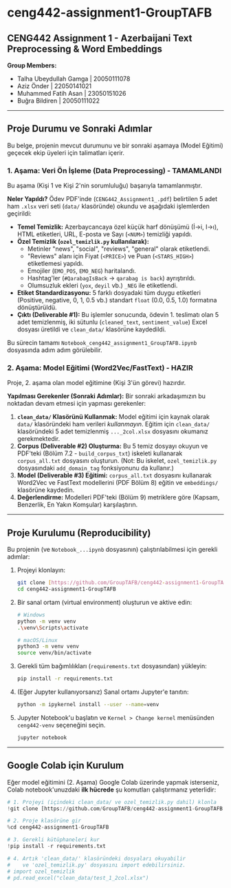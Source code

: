 # ceng442-assignment1-GroupTAFB
## CENG442 Assignment 1 - Azerbaijani Text Preprocessing & Word Embeddings

**Group Members:**
* Talha Ubeydullah Gamga | 20050111078
* Aziz Önder | 22050141021
* Muhammed Fatih Asan | 23050151026
* Buğra Bildiren | 20050111022

---

## Proje Durumu ve Sonraki Adımlar
Bu belge, projenin mevcut durumunu ve bir sonraki aşamaya (Model Eğitimi) geçecek ekip üyeleri için talimatları içerir.

### 1. Aşama: Veri Ön İşleme (Data Preprocessing) - TAMAMLANDI
Bu aşama (Kişi 1 ve Kişi 2'nin sorumluluğu) başarıyla tamamlanmıştır.

**Neler Yapıldı?** Ödev PDF'inde (`CENG442_Assignment1_.pdf`) belirtilen 5 adet ham `.xlsx` veri seti (`data/` klasöründe) okundu ve aşağıdaki işlemlerden geçirildi:

* **Temel Temizlik:** Azerbaycancaya özel küçük harf dönüşümü (İ→i, I→ı), HTML etiketleri, URL, E-posta ve Sayı (`<NUM>`) temizliği yapıldı.
* **Özel Temizlik (`ozel_temizlik.py` kullanılarak):**
    * Metinler "news", "social", "reviews", "general" olarak etiketlendi.
    * "Reviews" alanı için Fiyat (`<PRICE>`) ve Puan (`<STARS_HIGH>`) etiketlemesi yapıldı.
    * Emojiler (`EMO_POS`, `EMO_NEG`) haritalandı.
    * Hashtag'ler (`#QarabagIsBack` → `qarabag is back`) ayrıştırıldı.
    * Olumsuzluk ekleri (`yox`, `deyil` vb.) `_NEG` ile etiketlendi.
* **Etiket Standardizasyonu:** 5 farklı dosyadaki tüm duygu etiketleri (Positive, negative, 0, 1, 0.5 vb.) standart `float` (0.0, 0.5, 1.0) formatına dönüştürüldü.
* **Çıktı (Deliverable #1):** Bu işlemler sonucunda, ödevin 1. teslimatı olan 5 adet temizlenmiş, iki sütunlu (`cleaned_text`, `sentiment_value`) Excel dosyası üretildi ve `clean_data/` klasörüne kaydedildi.

Bu sürecin tamamı `Notebook_ceng442_assignment1_GroupTAFB.ipynb` dosyasında adım adım görülebilir.

### 2. Aşama: Model Eğitimi (Word2Vec/FastText) - HAZIR
Proje, 2. aşama olan model eğitimine (Kişi 3'ün görevi) hazırdır.

**Yapılması Gerekenler (Sonraki Adımlar):** Bir sonraki arkadaşımızın bu noktadan devam etmesi için yapması gerekenler:

1.  **`clean_data/` Klasörünü Kullanmak:** Model eğitimi için kaynak olarak `data/` klasöründeki ham verileri *kullanmayın*. Eğitim için `clean_data/` klasöründeki 5 adet temizlenmiş `..._2col.xlsx` dosyasını okumanız gerekmektedir.
2.  **Corpus (Deliverable #2) Oluşturma:** Bu 5 temiz dosyayı okuyun ve PDF'teki (Bölüm 7.2 - `build_corpus_txt`) iskeleti kullanarak `corpus_all.txt` dosyasını oluşturun. (Not: Bu iskelet, `ozel_temizlik.py` dosyasındaki `add_domain_tag` fonksiyonunu da kullanır.)
3.  **Model (Deliverable #3) Eğitimi:** `corpus_all.txt` dosyasını kullanarak Word2Vec ve FastText modellerini (PDF Bölüm 8) eğitin ve `embeddings/` klasörüne kaydedin.
4.  **Değerlendirme:** Modelleri PDF'teki (Bölüm 9) metriklere göre (Kapsam, Benzerlik, En Yakın Komşular) karşılaştırın.

---

## Proje Kurulumu (Reproducibility)
Bu projenin (ve `Notebook_...ipynb` dosyasının) çalıştırılabilmesi için gerekli adımlar:

1.  Projeyi klonlayın:
    ```bash
    git clone [https://github.com/GroupTAFB/ceng442-assignment1-GroupTAFB.git](https://github.com/GroupTAFB/ceng442-assignment1-GroupTAFB.git)
    cd ceng442-assignment1-GroupTAFB
    ```
2.  Bir sanal ortam (virtual environment) oluşturun ve aktive edin:
    ```bash
    # Windows
    python -m venv venv
    .\venv\Scripts\activate
    
    # macOS/Linux
    python3 -m venv venv
    source venv/bin/activate
    ```
3.  Gerekli tüm bağımlılıkları (`requirements.txt` dosyasından) yükleyin:
    ```bash
    pip install -r requirements.txt
    ```
4.  (Eğer Jupyter kullanıyorsanız) Sanal ortamı Jupyter'e tanıtın:
    ```bash
    python -m ipykernel install --user --name=venv
    ```
5.  Jupyter Notebook'u başlatın ve `Kernel > Change kernel` menüsünden `ceng442-venv` seçeneğini seçin.
    ```bash
    jupyter notebook
    ```

---

## Google Colab için Kurulum
Eğer model eğitimini (2. Aşama) Google Colab üzerinde yapmak isterseniz, Colab notebook'unuzdaki **ilk hücrede** şu komutları çalıştırmanız yeterlidir:

```python
# 1. Projeyi (içindeki clean_data/ ve ozel_temizlik.py dahil) klonla
!git clone [https://github.com/GroupTAFB/ceng442-assignment1-GroupTAFB.git](https://github.com/GroupTAFB/ceng442-assignment1-GroupTAFB.git)

# 2. Proje klasörüne gir
%cd ceng442-assignment1-GroupTAFB

# 3. Gerekli kütüphaneleri kur
!pip install -r requirements.txt

# 4. Artık 'clean_data/' klasöründeki dosyaları okuyabilir
#    ve 'ozel_temizlik.py' dosyasını import edebilirsiniz.
# import ozel_temizlik
# pd.read_excel("clean_data/test_1_2col.xlsx")